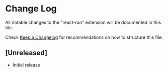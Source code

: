 # Change Log

All notable changes to the "react-run" extension will be documented in this file.

Check [Keep a Changelog](http://keepachangelog.com/) for recommendations on how to structure this file.

## [Unreleased]

- Initial release